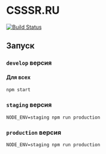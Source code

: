 # CSSSR.RU

[![Build Status](https://travis-ci.com/CSSSR/csssr.ru.svg?token=E6AsPDZczxxsqc4GHsy8&branch=develop)](https://travis-ci.com/CSSSR/csssr.ru)

## Запуск

### `develop` версия

#### Для всех
```
npm start
```

### `staging` версия
```
NODE_ENV=staging npm run production
```

### `production` версия
```
NODE_ENV=staging npm run production
```
